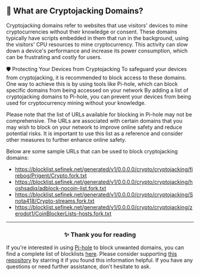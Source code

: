 <!-- SEO DATA FOR BLOCKLIST.SEFINEK.NET
* Title       : What are Cryptojacking Domains?
* Description : 
* Tags        :
* Canonical   : /viewer/info/block/CryptoJacking
-->

## 🧮 What are Cryptojacking Domains?
Cryptojacking domains refer to websites that use visitors' devices to mine cryptocurrencies without their knowledge or consent.
These domains typically have scripts embedded in them that run in the background, using the visitors' CPU resources to mine cryptocurrency.
This activity can slow down a device's performance and increase its power consumption, which can be frustrating and costly for users.

🛡️ Protecting Your Devices from Cryptojacking
To safeguard your devices from cryptojacking, it is recommended to block access to these domains.
One way to achieve this is by using tools like Pi-hole, which can block specific domains from being accessed on your network
By adding a list of cryptojacking domains to Pi-hole, you can prevent your devices from being used for cryptocurrency mining without your knowledge.

Please note that the list of URLs available for blocking in Pi-hole may not be comprehensive.
The URLs are associated with certain domains that you may wish to block on your network to improve online safety and reduce potential risks.
It is important to use this list as a reference and consider other measures to further enhance online safety.

Below are some sample URLs that can be used to block cryptojacking domains:
- https://blocklist.sefinek.net/generated/v1/0.0.0.0/crypto/cryptojacking/firebog/Prigent/Crypto.fork.txt
- https://blocklist.sefinek.net/generated/v1/0.0.0.0/crypto/cryptojacking/hoshsadiq/adblock-nocoin-list.fork.txt
- https://blocklist.sefinek.net/generated/v1/0.0.0.0/crypto/cryptojacking/Snota418/Crypto-streams.fork.txt
- https://blocklist.sefinek.net/generated/v1/0.0.0.0/crypto/cryptojacking/zerodot1/CoinBlockerLists-hosts.fork.txt


<hr>
<h3 align="center">✨ Thank you for reading</h3>
If you're interested in using <a href="../What%20is%20Pi-hole.md">Pi-hole</a> to block unwanted domains, you can find a complete list of blocklists <a href="../../lists/md/Pi-hole.md">here</a>.
Please consider supporting <a href="https://github.com/sefinek24/Sefinek-Blocklist-Collection" target="_blank">this repository</a> by starring it if you found this information helpful.
If you have any questions or need further assistance, don't hesitate to ask.
